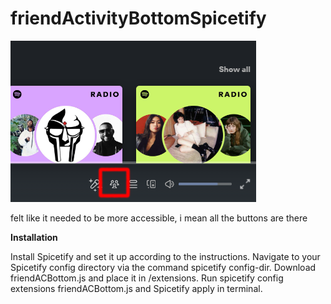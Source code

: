 # friendActivityBottomSpicetify
![image](preview.png)

felt like it needed to be more accessible, i mean all the buttons are there


**Installation**

Install Spicetify and set it up according to the instructions.
Navigate to your Spicetify config directory via the command spicetify config-dir.
Download friendACBottom.js and place it in /extensions.
Run spicetify config extensions friendACBottom.js and Spicetify apply in terminal.
